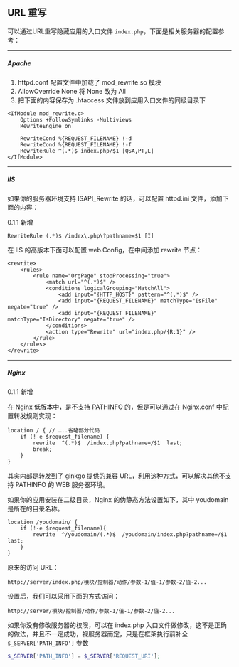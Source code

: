 ## URL 重写

可以通过URL重写隐藏应用的入口文件 `index.php`，下面是相关服务器的配置参考：

----------

##### Apache

1. httpd.conf 配置文件中加载了 mod_rewrite.so 模块
2. AllowOverride None 将 None 改为 All
3. 把下面的内容保存为 .htaccess 文件放到应用入口文件的同级目录下

``` clike
<IfModule mod_rewrite.c>
    Options +FollowSymlinks -Multiviews
    RewriteEngine on
    
    RewriteCond %{REQUEST_FILENAME} !-d
    RewriteCond %{REQUEST_FILENAME} !-f
    RewriteRule ^(.*)$ index.php/$1 [QSA,PT,L]
</IfModule>
```

----------

##### IIS

如果你的服务器环境支持 ISAPI_Rewrite 的话，可以配置 httpd.ini 文件，添加下面的内容：

0.1.1 新增

``` clike
RewriteRule (.*)$ /index\.php\?pathname=$1 [I]
```

在 IIS 的高版本下面可以配置 web.Config，在中间添加 rewrite 节点：

``` markup
<rewrite>
    <rules>
        <rule name="OrgPage" stopProcessing="true">
            <match url="^(.*)$" />
            <conditions logicalGrouping="MatchAll">
                <add input="{HTTP_HOST}" pattern="^(.*)$" />
                <add input="{REQUEST_FILENAME}" matchType="IsFile" negate="true" />
                <add input="{REQUEST_FILENAME}" matchType="IsDirectory" negate="true" />
            </conditions>
            <action type="Rewrite" url="index.php/{R:1}" />
        </rule>
    </rules>
</rewrite>
```

----------

##### Nginx

0.1.1 新增

在 Nginx 低版本中，是不支持 PATHINFO 的，但是可以通过在 Nginx.conf 中配置转发规则实现：

``` clike
location / { // …..省略部分代码
    if (!-e $request_filename) {
        rewrite  ^(.*)$  /index.php?pathname=/$1  last;
        break;
    }
}
```

其实内部是转发到了 ginkgo 提供的兼容 URL，利用这种方式，可以解决其他不支持 PATHINFO 的 WEB 服务器环境。

如果你的应用安装在二级目录，Nginx 的伪静态方法设置如下，其中 youdomain 是所在的目录名称。

``` clike
location /youdomain/ {
    if (!-e $request_filename){
        rewrite  ^/youdomain/(.*)$  /youdomain/index.php?pathname=/$1  last;
    }
}
```

原来的访问 URL：

``` markup
http://server/index.php/模块/控制器/动作/参数-1/值-1/参数-2/值-2...
```

设置后，我们可以采用下面的方式访问：

``` markup
http://server/模块/控制器/动作/参数-1/值-1/参数-2/值-2...
```

如果你没有修改服务器的权限，可以在 index.php 入口文件做修改，这不是正确的做法，并且不一定成功，视服务器而定，只是在框架执行前补全 `$_SERVER['PATH_INFO']` 参数

``` php
$_SERVER['PATH_INFO'] = $_SERVER['REQUEST_URI'];
```
